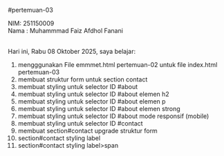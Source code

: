 #pertemuan-03

NIM: 251150009<br>
Nama : Muhammmad Faiz Afdhol Fanani<br><br>

Hari ini, Rabu 08 Oktober 2025, saya belajar:
<ol>
    <li>mengggunakan File emmmet.html pertemuan-02 untuk file index.html pertemuan-03</li>
    <li>membuat struktur form untuk section contact</li>
    <li>membuat styling untuk selector ID #about</li>
    <li>membuat styling untuk selector ID #about elemen h2</li>
    <li>membuat styling untuk selector ID #about elemen p</li>
    <li>membuat styling untuk selector ID #about elemen strong</li>
    <li>membuat styling untuk selector ID #about mode responsif (mobile)</li>
    <li>membuat styling untuk selector ID #contact</li>
    <li>membuat section#contact upgrade struktur form</li>
    <li>section#contact styling label</li>
    <li>section#contact styling label>span</li>
</ol>
